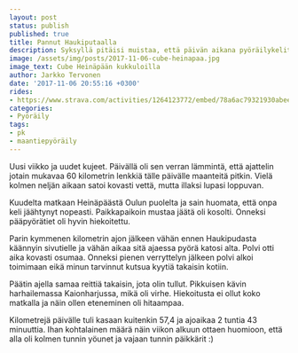 ```yaml
---
layout: post
status: publish
published: true
title: Pannut Haukiputaalla
description: Syksyllä pitäisi muistaa, että päivän aikana pyöräilykelit helposti muuttuvat iltaa kohti haastavammiksi.
image: /assets/img/posts/2017-11-06-cube-heinapaa.jpg
image_text: Cube Heinäpään kukkuloilla
author: Jarkko Tervonen
date: '2017-11-06 20:55:16 +0300'
rides:
- https://www.strava.com/activities/1264123772/embed/78a6ac79321930abee2e3421fddca0294c997a21
categories:
- Pyöräily
tags:
- pk
- maantiepyöräily
---
```

Uusi viikko ja uudet kujeet. Päivällä oli sen verran lämmintä, että ajattelin jotain mukavaa 60 kilometrin lenkkiä tälle päivälle maanteitä pitkin. Vielä kolmen neljän aikaan satoi kovasti vettä, mutta illaksi lupasi loppuvan.

<!-- more -->

Kuudelta matkaan Heinäpäästä Oulun puolelta ja sain huomata, että onpa keli jäähtynyt nopeasti. Paikkapaikoin mustaa jäätä oli kosolti. Onneksi pääpyörätiet oli hyvin hiekoitettu.

Parin kymmenen kilometrin ajon jälkeen vähän ennen Haukipudasta käännyin sivutielle ja vähän aikaa sitä ajaessa pyörä katosi alta. Polvi otti aika kovasti osumaa. Onneksi pienen verryttelyn jälkeen polvi alkoi toimimaan eikä minun tarvinnut kutsua kyytiä takaisin kotiin.

Päätin ajella samaa reittiä takaisin, jota olin tullut. Pikkuisen kävin harhailemassa Kaionharjussa, mikä oli virhe. Hiekoitusta ei ollut koko matkalla ja näin ollen eteneminen oli hitaampaa.

Kilometrejä päivälle tuli kasaan kuitenkin 57,4 ja ajoaikaa 2 tuntia 43 minuuttia. Ihan kohtalainen määrä näin viikon alkuun ottaen huomioon, että alla oli kolmen tunnin yöunet ja vajaan tunnin päikkärit :)
